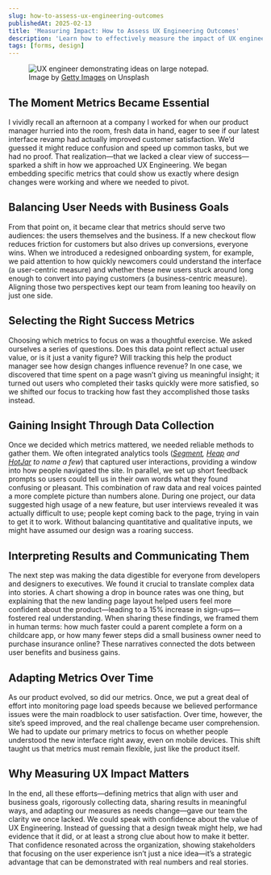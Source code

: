 ```yaml
---
slug: how-to-assess-ux-engineering-outcomes
publishedAt: 2025-02-13
title: 'Measuring Impact: How to Assess UX Engineering Outcomes'
description: 'Learn how to effectively measure the impact of UX engineering on user experience and business goals. Discover the importance of defining success metrics, collecting data, and communicating results to stakeholders.'
tags: [forms, design]
---
```


<figure>
<img src="https://plus.unsplash.com/premium_photo-1661277816311-28cced31f998?q=80&w=800&auto=format&fit=crop&ixlib=rb-4.0.3&ixid=M3wxMjA3fDB8MHxwaG90by1wYWdlfHx8fGVufDB8fHx8fA%3D%3D" alt="UX engineer demonstrating ideas on large notepad." class="w-full h-auto mb-4 rounded-lg border border-neutral-100" loading="lazy" class="rounded-lg border border-neutral-100" />
<figcaption class="text-sm text-neutral-500">Image by <a href="https://unsplash.com/@gettyimages" target="_blank" rel="nofollow" class="hover:no-underline">Getty Images</a> on Unsplash</figcaption>
</figure>

## The Moment Metrics Became Essential
I vividly recall an afternoon at <span class="text-mono">a company I worked for</span> when our product manager hurried into the room, fresh data in hand, eager to see if our latest interface revamp had actually improved customer satisfaction. We’d guessed it might reduce confusion and speed up common tasks, but we had no proof. That realization—that we lacked a clear view of success—sparked a shift in how we approached UX Engineering. We began embedding specific metrics that could show us exactly where design changes were working and where we needed to pivot.

## Balancing User Needs with Business Goals
From that point on, it became clear that metrics should serve two audiences: the users themselves and the business. If a new checkout flow reduces friction for customers but also drives up conversions, everyone wins. When we introduced a redesigned onboarding system, for example, we paid attention to how quickly newcomers could understand the interface (a user-centric measure) and whether these new users stuck around long enough to convert into paying customers (a business-centric measure). Aligning those two perspectives kept our team from leaning too heavily on just one side.

## Selecting the Right Success Metrics
Choosing which metrics to focus on was a thoughtful exercise. We asked ourselves a series of questions. Does this data point reflect actual user value, or is it just a vanity figure? Will tracking this help the product manager see how design changes influence revenue? In one case, we discovered that time spent on a page wasn’t giving us meaningful insight; it turned out users who completed their tasks quickly were more satisfied, so we shifted our focus to tracking how fast they accomplished those tasks instead.

## Gaining Insight Through Data Collection
Once we decided which metrics mattered, we needed reliable methods to gather them. We often integrated analytics tools (<i><a href="https://segment.com/" target="_blank" rel="nofollow">Segment</a>, <a href="https://www.heap.io/" target="_blank" rel="nofollow">Heap</a> and <a href="https://www.hotjar.com/" target="_blank" rel="nofollow">HotJar</a> to name a few</i>) that captured user interactions, providing a window into how people navigated the site. In parallel, we set up short feedback prompts so users could tell us in their own words what they found confusing or pleasant. This combination of raw data and real voices painted a more complete picture than numbers alone. During one project, our data suggested high usage of a new feature, but user interviews revealed it was actually difficult to use; people kept coming back to the page, trying in vain to get it to work. Without balancing quantitative and qualitative inputs, we might have assumed our design was a roaring success.

## Interpreting Results and Communicating Them
The next step was making the data digestible for everyone from developers and designers to executives. We found it crucial to translate complex data into stories. A chart showing a drop in bounce rates was one thing, but explaining that the new landing page layout helped users feel more confident about the product—leading to a 15% increase in sign-ups—fostered real understanding. When sharing these findings, we framed them in human terms: how much faster could a parent complete a form on a childcare app, or how many fewer steps did a small business owner need to purchase insurance online? These narratives connected the dots between user benefits and business gains.

## Adapting Metrics Over Time
As our product evolved, so did our metrics. Once, we put a great deal of effort into monitoring page load speeds because we believed performance issues were the main roadblock to user satisfaction. Over time, however, the site’s speed improved, and the real challenge became user comprehension. We had to update our primary metrics to focus on whether people understood the new interface right away, even on mobile devices. This shift taught us that metrics must remain flexible, just like the product itself.

## Why Measuring UX Impact Matters
In the end, all these efforts—defining metrics that align with user and business goals, rigorously collecting data, sharing results in meaningful ways, and adapting our measures as needs change—gave our team the clarity we once lacked. We could speak with confidence about the value of UX Engineering. Instead of guessing that a design tweak might help, we had evidence that it did, or at least a strong clue about how to make it better. That confidence resonated across the organization, showing stakeholders that focusing on the user experience isn’t just a nice idea—it’s a strategic advantage that can be demonstrated with real numbers and real stories.
